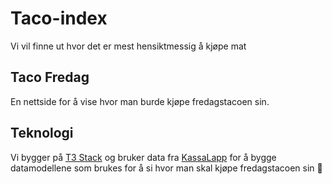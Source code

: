 # Taco-index

Vi vil finne ut hvor det er mest hensiktmessig å kjøpe mat

## Taco Fredag

En nettside for å vise hvor man burde kjøpe fredagstacoen sin. 

## Teknologi 

Vi bygger på [T3 Stack](https://create.t3.gg/en) og bruker data fra [KassaLapp](https://kassal.app/) for å bygge datamodellene som brukes for å si hvor man skal kjøpe fredagstacoen sin 🌮